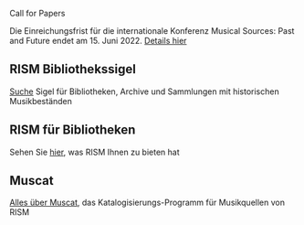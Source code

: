 <div class="p-2 notification is-warning is-light">
    <p class="has-text-weight-semibold">Call for Papers</p>
    <p>Die Einreichungsfrist für die internationale Konferenz Musical Sources: Past and Future endet am 15. Juni 2022. <a href="/events/2022/05/09/musical-sources-past-and-future.html">Details hier</a></p>
</div>

## RISM Bibliothekssigel

[Suche](/community/sigla.html) Sigel für Bibliotheken, Archive und Sammlungen mit historischen Musikbeständen

## RISM für Bibliotheken

Sehen Sie [hier](/organization/rism-for-libraries.html), was RISM Ihnen zu bieten hat

## Muscat

[Alles über Muscat](/community/muscat.html), das Katalogisierungs-Programm für Musikquellen von RISM
